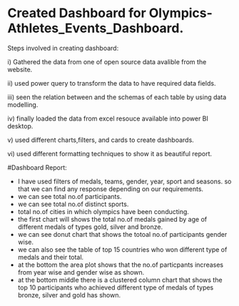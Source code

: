 # Created Dashboard for Olympics-Athletes_Events_Dashboard.

Steps involved in creating dashboard:

i) Gathered the data from one of open source data avalible from the website.

ii) used power query to transform the data to have required data fields.

iii) seen the relation between and the schemas of each table by using data modelling.

iv) finally loaded the data from excel resouce available into power BI desktop.

v) used different charts,filters, and cards to create dashboards.

vi) used different formatting techniques to show it as beautiful report.

#Dashboard Report:
- I have used filters of medals, teams, gender, year, sport and seasons. so that
we can find any response depending on our requirements.
- we can see total no.of participants.
- we can see total no.of distinct sports.
- total no.of cities in which olympics have been conducting.
- the first chart will shows the total no.of medals gained by age of different 
medals of types gold, silver and bronze.
- we can see donut chart that shows the totoal no.of participants gender wise.
- we can also see the table of top 15 countries who won different type of medals and their total.
- at the bottom the area plot shows that the no.of particpants increases from
year wise and gender wise as shown.
- at the bottom middle there is a clustered column chart that shows the top 10 
participants who achieved different type of medals of types bronze, silver and gold 
has shown.
